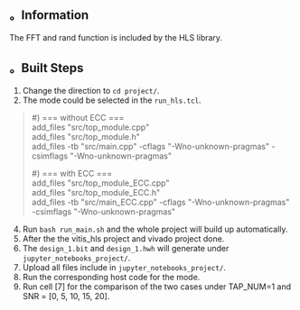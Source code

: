 ## 。Information  
The FFT and rand function is included by the HLS library.

## 。Built Steps  
1. Change the direction to `cd project/`.  
2. The mode could be selected in the `run_hls.tcl`.  
>#) === without ECC ===  
>add_files "src/top_module.cpp"  
>add_files "src/top_module.h"  
>add_files -tb "src/main.cpp" -cflags "-Wno-unknown-pragmas" -csimflags "-Wno-unknown-pragmas"  
>
>#) === with ECC ===  
>add_files "src/top_module_ECC.cpp"  
>add_files "src/top_module_ECC.h"  
>add_files -tb "src/main_ECC.cpp" -cflags "-Wno-unknown-pragmas" -csimflags "-Wno-unknown-pragmas"   
4. Run `bash run_main.sh` and the whole project will build up automatically.  
5. After the the vitis_hls project and vivado project done.  
6. The `design_1.bit` and `design_1.hwh` will generate under `jupyter_notebooks_project/`.  
7. Upload all files include in `jupyter_notebooks_project/`.  
8. Run the corresponding host code for the mode.   
9. Run cell [7] for the comparison of the two cases under TAP_NUM=1 and SNR = [0, 5, 10, 15, 20]. 
